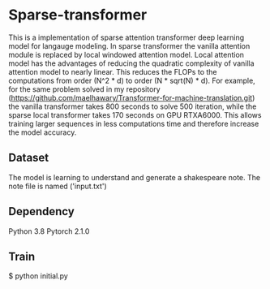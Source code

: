 # Sparse-transformer
This is a implementation of sparse attention transformer deep learning model for langauge modeling. In sparse transformer the vanilla attention module is replaced by local windowed attention model. Local attention model has the advantages of reducing the quadratic complexity of vanilla attention model to nearly linear. This reduces the FLOPs to the computations from order (N^2 * d) to order (N * sqrt(N) * d). For example, for the same problem solved in my repository (https://github.com/maelhawary/Transformer-for-machine-translation.git) the vanilla transformer takes 800 seconds to solve 500 iteration, while the sparse local transformer takes 170 seconds on GPU RTXA6000. This allows training larger sequences in less computations time and therefore increase the model accuracy.

## Dataset
The model is learning to understand and generate a shakespeare note. The note file is named ('input.txt')

## Dependency
Python 3.8
Pytorch 2.1.0

## Train
$ python initial.py
